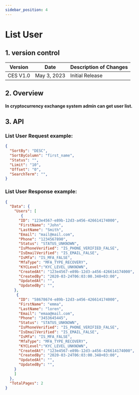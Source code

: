 ```yaml
---
sidebar_position: 4
---
```


# List User

## 1. version control

| Version  | Date        | Description of Changes |
| -------- | ----------- | ---------------------- |
| CES V1.0 | May 3, 2023 | Initial Release        |

## 2. Overview

#### In cryptocurrency exchange system admin can get user list.

## 3. API

### List User Request example:

```json
{
  "SortBy": "DESC",
  "SortByColumn": "first_name",
  "Status": "",
  "Limit": "10",
  "Offset": "0",
  "SearchTerm": "",
}
```

### List User Response example:

```json
{
  "Data": {
    "Users": [
       {
      "ID": "123e4567-e89b-12d3-a456-426614174000",
      "FirstName": "John",
      "LastName": "Smith",
      "Email": "mail@mail.com",
      "Phone": "1234567890",
      "Status": "STATUS_UNKNOWN",
      "IsPhoneVerified": "IS_PHONE_VERIFIED_FALSE",
      "IsEmailVerified": "IS_EMAIL_FALSE",
      "IsMfa": "IS_MFA_FALSE",
      "MfaType": "MFA_TYPE_RECOVERY",
      "KYCLevel":"KYC_LEVEL_UNKNOWN",
      "CreatedAt": "123e4567-e89b-12d3-a456-426614174000",
      "CreatedBy": "2020-03-24T06:03:00.348+03:00",
      "UpdatedAt": "",
      "UpdatedBy": "",
    },
     {
      "ID": "58678674-e89b-12d3-a456-426614174000",
      "FirstName": "emma",
      "LastName": "loren",
      "Email": "emaa@mail.com",
      "Phone": "3453645445",
      "Status": "STATUS_UNKNOWN",
      "IsPhoneVerified": "IS_PHONE_VERIFIED_FALSE",
      "IsEmailVerified": "IS_EMAIL_FALSE",
      "IsMfa": "IS_MFA_FALSE",
      "MfaType": "MFA_TYPE_RECOVERY",
      "KYCLevel":"KYC_LEVEL_UNKNOWN",
      "CreatedAt": "123e4567-e89b-12d3-a456-426614174000",
      "CreatedBy": "2020-03-24T06:03:00.348+03:00",
      "UpdatedAt": "",
      "UpdatedBy": "",
    }
    ]
  },
  "TotalPages": 2
}
```
